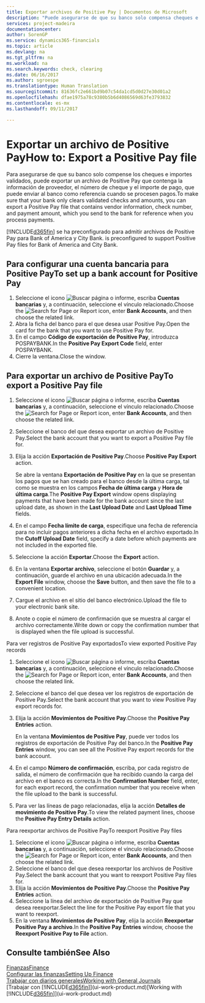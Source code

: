 ```yaml
---
title: Exportar archivos de Positive Pay | Documentos de Microsoft
description: "Puede asegurarse de que su banco solo compensa cheques e importes validados mediante la exportación un archivo de Positive Pay que contenga la información de proveedor y pago."
services: project-madeira
documentationcenter: 
author: SorenGP
ms.service: dynamics365-financials
ms.topic: article
ms.devlang: na
ms.tgt_pltfrm: na
ms.workload: na
ms.search.keywords: check, clearing
ms.date: 06/16/2017
ms.author: sgroespe
ms.translationtype: Human Translation
ms.sourcegitcommit: 81636fc2e661bd9b07c54da1cd5d0d27e30d01a2
ms.openlocfilehash: dfae1975a78c9380b5b6d4086569d63fe3793832
ms.contentlocale: es-mx
ms.lasthandoff: 09/11/2017

---
```

# <a name="how-to-export-a-positive-pay-file"></a><span data-ttu-id="a3625-103">Exportar un archivo de Positive Pay</span><span class="sxs-lookup"><span data-stu-id="a3625-103">How to: Export a Positive Pay file</span></span>
<span data-ttu-id="a3625-104">Para asegurarse de que su banco solo compense los cheques e importes validados, puede exportar un archivo de Positive Pay que contenga la información de proveedor, el número de cheque y el importe de pago, que puede enviar al banco como referencia cuando se procesen pagos.</span><span class="sxs-lookup"><span data-stu-id="a3625-104">To make sure that your bank only clears validated checks and amounts, you can export a Positive Pay file that contains vendor information, check number, and payment amount, which you send to the bank for reference when you process payments.</span></span>

[!INCLUDE[d365fin](includes/d365fin_md.md)]<span data-ttu-id="a3625-105"> se ha preconfigurado para admitir archivos de Positive Pay para Bank of America y City Bank.</span><span class="sxs-lookup"><span data-stu-id="a3625-105"> is preconfigured to support Positive Pay files for Bank of America and City Bank.</span></span>

## <a name="to-set-up-a-bank-account-for-positive-pay"></a><span data-ttu-id="a3625-106">Para configurar una cuenta bancaria para Positive Pay</span><span class="sxs-lookup"><span data-stu-id="a3625-106">To set up a bank account for Positive Pay</span></span>
1. <span data-ttu-id="a3625-107">Seleccione el icono ![Buscar página o informe](media/ui-search/search_small.png "icono Buscar página o informe"), escriba **Cuentas bancarias** y, a continuación, seleccione el vínculo relacionado.</span><span class="sxs-lookup"><span data-stu-id="a3625-107">Choose the ![Search for Page or Report](media/ui-search/search_small.png "Search for Page or Report icon") icon, enter **Bank Accounts**, and then choose the related link.</span></span>
2. <span data-ttu-id="a3625-108">Abra la ficha del banco para el que desea usar Positive Pay.</span><span class="sxs-lookup"><span data-stu-id="a3625-108">Open the card for the bank that you want to use Positive Pay for.</span></span>
3. <span data-ttu-id="a3625-109">En el campo **Código de exportación de Positive Pay**, introduzca POSPAYBANK.</span><span class="sxs-lookup"><span data-stu-id="a3625-109">In the **Positive Pay Export Code** field, enter POSPAYBANK.</span></span>
4. <span data-ttu-id="a3625-110">Cierre la ventana.</span><span class="sxs-lookup"><span data-stu-id="a3625-110">Close the window.</span></span>

## <a name="to-export-a-positive-pay-file"></a><span data-ttu-id="a3625-111">Para exportar un archivo de Positive Pay</span><span class="sxs-lookup"><span data-stu-id="a3625-111">To export a Positive Pay file</span></span>
1. <span data-ttu-id="a3625-112">Seleccione el icono ![Buscar página o informe](media/ui-search/search_small.png "icono Buscar página o informe"), escriba **Cuentas bancarias** y, a continuación, seleccione el vínculo relacionado.</span><span class="sxs-lookup"><span data-stu-id="a3625-112">Choose the ![Search for Page or Report](media/ui-search/search_small.png "Search for Page or Report icon") icon, enter **Bank Accounts**, and then choose the related link.</span></span>
2. <span data-ttu-id="a3625-113">Seleccione el banco del que desea exportar un archivo de Positive Pay.</span><span class="sxs-lookup"><span data-stu-id="a3625-113">Select the bank account that you want to export a Positive Pay file for.</span></span>
3. <span data-ttu-id="a3625-114">Elija la acción **Exportación de Positive Pay**.</span><span class="sxs-lookup"><span data-stu-id="a3625-114">Choose **Positive Pay Export** action.</span></span>

    <span data-ttu-id="a3625-115">Se abre la ventana **Exportación de Positive Pay** en la que se presentan los pagos que se han creado para el banco desde la última carga, tal como se muestra en los campos **Fecha de última carga** y **Hora de última carga**.</span><span class="sxs-lookup"><span data-stu-id="a3625-115">The **Positive Pay Export** window opens displaying payments that have been made for the bank account since the last upload date, as shown in the **Last Upload Date** and **Last Upload Time** fields.</span></span>
4. <span data-ttu-id="a3625-116">En el campo **Fecha límite de carga**, especifique una fecha de referencia para no incluir pagos anteriores a dicha fecha en el archivo exportado.</span><span class="sxs-lookup"><span data-stu-id="a3625-116">In the **Cutoff Upload Date** field, specify a date before which payments are not included in the exported file.</span></span>
5. <span data-ttu-id="a3625-117">Seleccione la acción **Exportar**.</span><span class="sxs-lookup"><span data-stu-id="a3625-117">Choose the **Export** action.</span></span>
6. <span data-ttu-id="a3625-118">En la ventana **Exportar archivo**, seleccione el botón **Guardar** y, a continuación, guarde el archivo en una ubicación adecuada.</span><span class="sxs-lookup"><span data-stu-id="a3625-118">In the **Export File** window, choose the **Save** button, and then save the file to a convenient location.</span></span>
7. <span data-ttu-id="a3625-119">Cargue el archivo en el sitio del banco electrónico.</span><span class="sxs-lookup"><span data-stu-id="a3625-119">Upload the file to your electronic bank site.</span></span>
8. <span data-ttu-id="a3625-120">Anote o copie el número de confirmación que se muestra al cargar el archivo correctamente.</span><span class="sxs-lookup"><span data-stu-id="a3625-120">Write down or copy the confirmation number that is displayed when the file upload is successful.</span></span>

<span data-ttu-id="a3625-121">Para ver registros de Positive Pay exportados</span><span class="sxs-lookup"><span data-stu-id="a3625-121">To view exported Positive Pay records</span></span>

1. <span data-ttu-id="a3625-122">Seleccione el icono ![Buscar página o informe](media/ui-search/search_small.png "icono Buscar página o informe"), escriba **Cuentas bancarias** y, a continuación, seleccione el vínculo relacionado.</span><span class="sxs-lookup"><span data-stu-id="a3625-122">Choose the ![Search for Page or Report](media/ui-search/search_small.png "Search for Page or Report icon") icon, enter **Bank Accounts**, and then choose the related link.</span></span>
2. <span data-ttu-id="a3625-123">Seleccione el banco del que desea ver los registros de exportación de Positive Pay.</span><span class="sxs-lookup"><span data-stu-id="a3625-123">Select the bank account that you want to view Positive Pay export records for.</span></span>
3. <span data-ttu-id="a3625-124">Elija la acción **Movimientos de Positive Pay**.</span><span class="sxs-lookup"><span data-stu-id="a3625-124">Choose the **Positive Pay Entries** action.</span></span>

    <span data-ttu-id="a3625-125">En la ventana **Movimientos de Positive Pay**, puede ver todos los registros de exportación de Positive Pay del banco.</span><span class="sxs-lookup"><span data-stu-id="a3625-125">In the **Positive Pay Entries** window, you can see all the Positive Pay export records for the bank account.</span></span>
4. <span data-ttu-id="a3625-126">En el campo **Número de confirmación**, escriba, por cada registro de salida, el número de confirmación que ha recibido cuando la carga del archivo en el banco es correcta.</span><span class="sxs-lookup"><span data-stu-id="a3625-126">In the **Confirmation Number** field, enter, for each export record, the confirmation number that you receive when the file upload to the bank is successful.</span></span>
5. <span data-ttu-id="a3625-127">Para ver las líneas de pago relacionadas, elija la acción **Detalles de movimiento de Positive Pay**.</span><span class="sxs-lookup"><span data-stu-id="a3625-127">To view the related payment lines, choose the **Positive Pay Entry Details** action.</span></span>

<span data-ttu-id="a3625-128">Para reexportar archivos de Positive Pay</span><span class="sxs-lookup"><span data-stu-id="a3625-128">To reexport Positive Pay files</span></span>

1. <span data-ttu-id="a3625-129">Seleccione el icono ![Buscar página o informe](media/ui-search/search_small.png "icono Buscar página o informe"), escriba **Cuentas bancarias** y, a continuación, seleccione el vínculo relacionado.</span><span class="sxs-lookup"><span data-stu-id="a3625-129">Choose the ![Search for Page or Report](media/ui-search/search_small.png "Search for Page or Report icon") icon, enter **Bank Accounts**, and then choose the related link.</span></span>
2. <span data-ttu-id="a3625-130">Seleccione el banco del que desea reexportar los archivos de Positive Pay.</span><span class="sxs-lookup"><span data-stu-id="a3625-130">Select the bank account that you want to reexport Positive Pay files for.</span></span>
3. <span data-ttu-id="a3625-131">Elija la acción **Movimientos de Positive Pay**.</span><span class="sxs-lookup"><span data-stu-id="a3625-131">Choose the **Positive Pay Entries** action.</span></span>
4. <span data-ttu-id="a3625-132">Seleccione la línea del archivo de exportación de Positive Pay que desea reexportar.</span><span class="sxs-lookup"><span data-stu-id="a3625-132">Select the line for the Positive Pay export file that you want to reexport.</span></span>
5. <span data-ttu-id="a3625-133">En la ventana **Movimientos de Positive Pay**, elija la acción **Reexportar Positive Pay a archivo**.</span><span class="sxs-lookup"><span data-stu-id="a3625-133">In the **Positive Pay Entries** window, choose the **Reexport Positive Pay to File** action.</span></span>

## <a name="see-also"></a><span data-ttu-id="a3625-134">Consulte también</span><span class="sxs-lookup"><span data-stu-id="a3625-134">See Also</span></span>
[<span data-ttu-id="a3625-135">Finanzas</span><span class="sxs-lookup"><span data-stu-id="a3625-135">Finance</span></span>](finance.md)  
[<span data-ttu-id="a3625-136">Configurar las finanzas</span><span class="sxs-lookup"><span data-stu-id="a3625-136">Setting Up Finance</span></span>](finance-setup-finance.md)  
[<span data-ttu-id="a3625-137">Trabajar con diarios generales</span><span class="sxs-lookup"><span data-stu-id="a3625-137">Working with General Journals</span></span>](ui-work-general-journals.md)  
<span data-ttu-id="a3625-138">[Trabajar con [!INCLUDE[d365fin](includes/d365fin_md.md)]](ui-work-product.md)</span><span class="sxs-lookup"><span data-stu-id="a3625-138">[Working with [!INCLUDE[d365fin](includes/d365fin_md.md)]](ui-work-product.md)</span></span>

